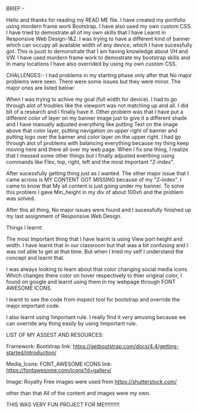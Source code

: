 BRIEF:-

Hello and thanks for reading my READ ME file. 
I have created my portfolio using mordern frame work Bootstrap. I have also used my own custom CSS. I have tried to demostrate all of my own skills that I have Learnt in Responsive Web Design-1&2. 
I was trying to have a different kind of banner which can occupy all available width of any device, which I have sucessfully got. This is juust to demonstrate that I am having knowledge about VH and VW. I have used mordern frame work to demostrate my bootstrap skills and In many locations I have also overrided by using my own custom CSS.

CHALLENGES:-
I had problems in my starting phase only after that No major problems were seen. There were some issues but they were minor. The major ones are listed below:

When I was trying to achive my goal (full width for device). I had to go through alot of troubles like the viewport was not matching up and all. I did bit of a research and I finally have it.
Other problem was that I have put a different color of layer on my banner image just to give it a different shade and I have manually adjusted everything like putting Text on the image above that color layer, putting navigation on upper right of banner and putting logo over the banner and color layer on the upper right. I had go through alot of problems with balancing everything because my thing keep moving here and there all over my web page. When I fix one thing, I realize that I messed some other things but I finally adjusted everthing using commands like Flex, top, right, left and the most Important "Z-index".  

After sucessfully getting thing just as I wanted. The other major issue that I came across is MY CONTENT GOT MISSING because of my "Z-index". I came to know that My all content is just going under my banner. To solve this problem I gave Min_height in my div of about 100vh and the problem was solved.

After this all thing, No major issues were found and I sucessfully finished up my last assignment of Responsive Web Design.

Things I learnt: 

The most Important thing that I have learnt is using View port height and width. I have learnt that in our classroom but that was a bit confusing and I was not able to get at that time. But when I tried my self I understand the concept and learnt that. 

I was always looking to learn about that color changing social media icons. Which changes there color on hover respectively to thier original color, I found on google and learnt using them in my webpage through FONT AWESOME ICONS.

I learnt to see the code from inspect tool for bootstrap and override the major important code.

I also learnt using !important rule. I really find it very amusing because we can override any thing easily by using !important rule.


LIST OF MY ASSEST AND RESOURCES:

Framework: Bootstrap link: https://getbootstrap.com/docs/4.4/getting-started/introduction/

Media_Icons: FONT_AWESOME ICONS link: https://fontawesome.com/icons?d=gallery/

Image: Royalty Free images were used from https://shutterstock.com/

other than that All of the content and images were my own.



THIS WAS VERY FUN PROJECT FOR ME!!!!!!!!!!



<!-- Thank you Prof.Tyler for such a great semester. -->

